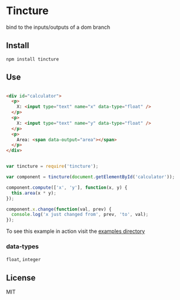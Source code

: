 # Tincture

bind to the inputs/outputs of a dom branch

## Install

`npm install tincture`

## Use

```html

<div id="calculator">
  <p>
    X: <input type="text" name="x" data-type="float" />
  </p>
  <p>
    X: <input type="text" name="y" data-type="float" />
  </p>
  <p>
    Area: <span data-output="area"></span>
  </p>
</div>

```

```javascript

var tincture = require('tincture');

var component = tincture(document.getElementById('calculator'));

component.compute(['x', 'y'], function(x, y) {
  this.area(x * y);
});

component.x.change(function(val, prev) {
  console.log('x just changed from', prev, 'to', val);
});

```

To see this example in action visit the [examples directory](http://github.com/tmpvar/)

### data-types

  `float`, `integer`

## License

MIT
